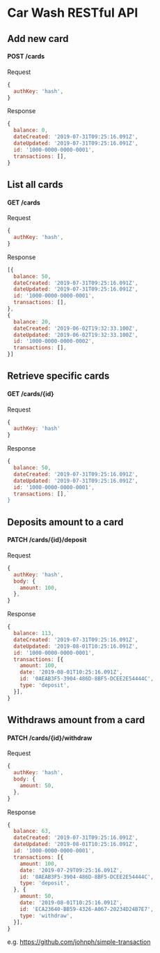 # Car Wash RESTful API

## Add new card
#### **POST /cards**

Request
```javascript
{
  authKey: 'hash',
}
```

Response
```javascript
{
  balance: 0,
  dateCreated: '2019-07-31T09:25:16.091Z',
  dateUpdated: '2019-07-31T09:25:16.091Z',
  id: '1000-0000-0000-0001',
  transactions: [],
}
```

## List all cards
#### **GET /cards**

Request 
```javascript
{
  authKey: 'hash',
}
```

Response
```javascript
[{
  balance: 50,
  dateCreated: '2019-07-31T09:25:16.091Z',
  dateUpdated: '2019-07-31T09:25:16.091Z',
  id: '1000-0000-0000-0001',
  transactions: [],
},
{
  balance: 20,
  dateCreated: '2019-06-02T19:32:33.100Z',
  dateUpdated: '2019-06-02T19:32:33.100Z',
  id: '1000-0000-0000-0002',
  transactions: [],
}]
```

## Retrieve specific cards
#### **GET /cards/{id}**

Request 
```javascript
{
  authKey: 'hash'
}
```
Response
```javascript
{
  balance: 50,
  dateCreated: '2019-07-31T09:25:16.091Z',
  dateUpdated: '2019-07-31T09:25:16.091Z',
  id: '1000-0000-0000-0001',
  transactions: [],`
}
```

## Deposits amount to a card
#### **PATCH /cards/{id}/deposit**

Request 
```javascript
{
  authKey: 'hash',
  body: {
    amount: 100,
  },
}
```
Response
```javascript
{
  balance: 113,
  dateCreated: '2019-07-31T09:25:16.091Z',
  dateUpdated: '2019-08-01T10:25:16.091Z',
  id: '1000-0000-0000-0001',
  transactions: [{
    amount: 100,
    date: '2019-08-01T10:25:16.091Z',
    id: '0AEAB3F5-3904-486D-8BF5-DCEE2E54444C',
    type: 'deposit',
  }],
}
```


## Withdraws amount from a card
#### **PATCH /cards/{id}/withdraw**

Request 
```javascript
{
  authKey: 'hash',
  body: {
    amount: 50,
  },
}
```
Response
```javascript
{
  balance: 63,
  dateCreated: '2019-07-31T09:25:16.091Z',
  dateUpdated: '2019-08-01T10:25:16.091Z',
  id: '1000-0000-0000-0001',
  transactions: [{
    amount: 100,
    date: '2019-07-29T09:25:16.091Z',
    id: '0AEAB3F5-3904-486D-8BF5-DCEE2E54444C',
    type: 'deposit',
  }, {
    amount: 50,
    date: '2019-08-01T10:25:16.091Z',
    id: 'ECA23640-BB59-4326-A067-20234D24B7E7',
    type: 'withdraw',
  }],
}
```

e.g. https://github.com/johnph/simple-transaction
